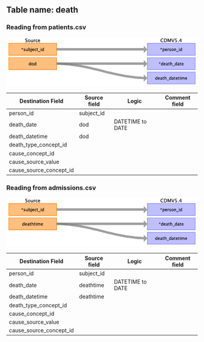 ## Table name: death

### Reading from patients.csv

![](md_files/image6.png)

| Destination Field | Source field | Logic | Comment field |
| --- | --- | --- | --- |
| person_id | subject_id |  |  |
| death_date | dod | DATETIME to DATE |  |
| death_datetime | dod |  |  |
| death_type_concept_id |  |  |  |
| cause_concept_id |  |  |  |
| cause_source_value |  |  |  |
| cause_source_concept_id |  |  |  |

### Reading from admissions.csv

![](md_files/image7.png)

| Destination Field | Source field | Logic | Comment field |
| --- | --- | --- | --- |
| person_id | subject_id |  |  |
| death_date | deathtime | DATETIME to DATE |  |
| death_datetime | deathtime |  |  |
| death_type_concept_id |  |  |  |
| cause_concept_id |  |  |  |
| cause_source_value |  |  |  |
| cause_source_concept_id |  |  |  |

